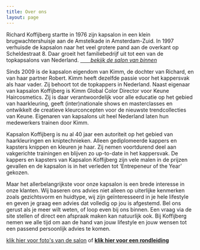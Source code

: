 ```yaml
---
title: Over ons
layout: page
---
```



Richard Koffijberg startte in 1976 zijn kapsalon in een klein brugwachtershuisje aan de Amstelkade in Amsterdam-Zuid. In 1997 verhuisde de kapsalon naar het veel grotere pand aan de overkant op Scheldestraat 8. Daar groeit het familiebedrijf uit tot een van de topkapsalons van Nederland.&nbsp;[*&nbsp;&nbsp; &nbsp; &nbsp; bekijk de salon van binnen*](https://www.google.nl/maps/uv?hl=nl&amp;pb=!1s0x47c609f52b889af9%3A0xa0d852e46cb77f93!2m19!2m2!1i80!2i80!3m1!2i20!16m13!1b1!2m2!1m1!1e1!2m2!1m1!1e3!2m2!1m1!1e5!2m2!1m1!1e4!3m1!7e115!4s%2Fmaps%2Fplace%2Fkoffijberg%2Bhair%2F%4052.3478303%2C4.8910038%2C3a%2C75y%2C278.21h%2C90t%2Fdata%3D*213m4*211e1*213m2*211srA0saFomM0IAAAQvxR2meQ*212e0*214m2*213m1*211s0x0%3A0xa0d852e46cb77f93!5skoffijberg%20hair%20-%20Google%20zoeken&amp;imagekey=!1e2!2srA0saFomM0IAAAQvxR2meQ&amp;sa=X&amp;ved=0ahUKEwiLzbDa4YLRAhVQdFAKHYRjAHYQoB8IjQEwEg)

Sinds 2009 is de kapsalon eigendom van Kimm, de dochter van Richard, en van haar partner Robert. Kimm heeft dezelfde passie voor het kappersvak als haar vader. Zij behoort tot de topkappers in Nederland. Naast eigenaar van kapsalon Koffijberg is Kimm Global Color Director voor Keune Haircosmetics. Zij is daar verantwoordelijk voor alle educatie op het gebied van haarkleuring, geeft (inter)nationale shows en masterclasses en ontwikkelt de creatieve kleurconcepten voor de nieuwste trendcollecties van Keune. Eigenaren van kapsalons uit heel Nederland laten hun medewerkers trainen door Kimm.

Kapsalon Koffijberg is nu al 40 jaar een autoriteit op het gebied van haarkleuringen en kniptechnieken. Alleen gediplomeerde kappers en kapsters knippen en kleuren je haar. Zij nemen voortdurend deel aan vakgerichte trainingen en blijven zo up-to-date in het kappersvak. De kappers en kapsters van Kapsalon Koffijberg zijn vele malen in de prijzen gevallen en de kapsalon is in het verleden tot ‘Entrepeneur of the Year’ gekozen.

Maar het allerbelangrijkste voor onze kapsalon is een brede interesse in onze klanten. Wij baseren ons advies niet alleen op uiterlijke kenmerken zoals gezichtsvorm en huidtype, wij zijn ge&iuml;nteresseerd in je hele lifestyle en geven je graag een advies dat volledig op jou is afgestemd. Bel ons gerust als je meer wilt weten, of loop even bij ons binnen. Een vraag via de site stellen of direct een afspraak maken kan natuurlijk ook. Bij Koffijberg nemen we alle tijd om aan de hand van jouw lifestyle en jouw wensen tot een passend persoonlijk advies te komen.

[klik hier voor foto's van de salon](https://photos.google.com/share/AF1QipOJti8OeHzM6kd3MyzHAuHhZ-PtFqGDrupw9_zhqss0avv0DzEDnDC_80w-rfqRGA?key=MWNIVkpya2Y1U3JJN0FGMW5tbXJlaVkxYjhJZjZR) of [**klik hier voor een rondleiding**](https://www.google.nl/maps/uv?hl=nl&amp;pb=!1s0x47c609f52b889af9%3A0xa0d852e46cb77f93!2m19!2m2!1i80!2i80!3m1!2i20!16m13!1b1!2m2!1m1!1e1!2m2!1m1!1e3!2m2!1m1!1e5!2m2!1m1!1e4!3m1!7e115!4s%2Fmaps%2Fplace%2Fkoffijberg%2Bhair%2F%4052.3478303%2C4.8910038%2C3a%2C75y%2C278.21h%2C90t%2Fdata%3D*213m4*211e1*213m2*211srA0saFomM0IAAAQvxR2meQ*212e0*214m2*213m1*211s0x0%3A0xa0d852e46cb77f93!5skoffijberg%20hair%20-%20Google%20zoeken&amp;imagekey=!1e2!2srA0saFomM0IAAAQvxR2meQ&amp;sa=X&amp;ved=0ahUKEwiLzbDa4YLRAhVQdFAKHYRjAHYQoB8IjQEwEg)